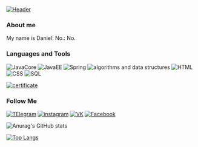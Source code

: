 [![Header](https://github.com/SoraRise/SoraRise/blob/master/accets/tenor%20(2)%20(1).gif)](https://vk.com/hikarin.none)

### About me
My name is Daniel: No.: No.

### Languages and Tools
![JavaCore](https://img.shields.io/badge/-JavaCore-090909?style=for-the-badge&logo=Java&logoColor=FFFF00)
![JavaEE](https://img.shields.io/badge/-Java.EE-090909?style=for-the-badge&logo=Java&logoColor=FFFF00)
![Spring](https://img.shields.io/badge/-Spring-090909?style=for-the-badge&logo=Spring&logoColor=FFFF00)
![algorithms and data structures](https://img.shields.io/badge/-algorithms-090909?style=for-the-badge&logo=algorithms&logoColor=FF0000)
![HTML](https://img.shields.io/badge/-HTML-090909?style=for-the-badge&logo=HTML&logoColor=FF0000)
![CSS](https://img.shields.io/badge/-css-090909?style=for-the-badge&logo=css&logoColor=FF0000)
![SQL](https://img.shields.io/badge/-SQL-090909?style=for-the-badge&logo=mySQL&logoColor=FFFF00)


[![certificate](https://github.com/SoraRise/SoraRise/blob/master/accets/Capture.PNG)](https://www.credly.com/badges/608ef8f1-e500-4d45-adee-18365e09bb74/public_url)
### Follow Me

[![TElegram](https://img.shields.io/badge/-telegram-090909?style=for-the-badge&logo=TElegram&logoColor=FF0000)](https://t.me/DanilRise)
[![instagram](https://img.shields.io/badge/-instagram-090909?style=for-the-badge&logo=instagram)](https://www.instagram.com/sora_rise/)
[![VK](https://img.shields.io/badge/-Vkontakte-090909?style=for-the-badge&logo=vk)](https://vk.com/hikarin.none)
[![Facebook](https://img.shields.io/badge/-Facebook-090909?style=for-the-badge&logo=Facebook)](https://www.facebook.com/danil.rise.33)

![Anurag's GitHub stats](https://github-readme-stats.vercel.app/api?username=SoraRise&show_icons=true&theme=onedark)


[![Top Langs](https://github-readme-stats.vercel.app/api/top-langs/?username=hikarin8)](https://github.com/anuraghazra/github-readme-stats)